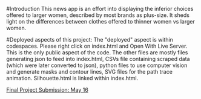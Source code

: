 #Introduction
This news app is an effort into displaying the inferior choices offered to larger women, described by most brands as plus-size. It sheds light on the differences between clothes offered to thinner women vs larger women. 

#Deployed aspects of this project:
The "deployed" aspect is within codespaces. Please right click on index.html and Open With Live Server. This is the only public aspect of the code. The other files are mostly files generating json to feed into index.html, CSVs file containing scraped data (which were later converted to json), python files to use computer vision and generate masks and contour lines, SVG files for the path trace animation. Silhouette.html is linked within index.html.
 
 [Final Project Submission: May 16](https://docs.google.com/document/d/11Mb26CY8Q0KcvRfKhCLjcvt4UAj3O91FKMeIMkmn4ZY/edit?tab=t.sad32or83lhd) 
